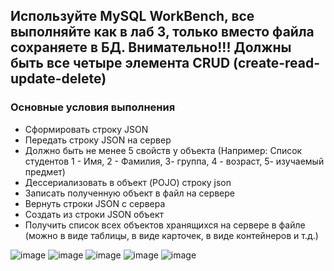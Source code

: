 ## Используйте MySQL WorkBench, все выполняйте как в лаб 3, только вместо файла сохраняете в БД. Внимательно!!! Должны быть все четыре элемента CRUD (create-read-update-delete)

### Основные условия выполнения

- Сформировать строку JSON
- Передать строку JSON на сервер
- Должно быть не менее 5 свойств у объекта (Например: Список студентов 1 - Имя, 2 - Фамилия,  3- группа, 4 - возраст,  5- изучаемый предмет)
- Дессериализовать в объект (POJO) строку json
- Записать полученную объект в файл на сервере
- Вернуть строки JSON с сервера
- Создать из строки JSON объект
- Получить список всех объектов хранящихся на сервере в файле (можно в виде таблицы, в виде карточек, в виде контейнеров и т.д.)
  
![image](https://github.com/DiVik-htelter/OOP_5lab_4sem/assets/61377502/13036f1e-9b42-48d2-88c8-67849ed8b837)
![image](https://github.com/DiVik-htelter/OOP_5lab_4sem/assets/61377502/93e03622-e3a0-40bc-bf29-07c3586fe8ee)
![image](https://github.com/DiVik-htelter/OOP_5lab_4sem/assets/61377502/12e87c30-6c00-4460-9a83-8ee4ab13c26d)
![image](https://github.com/DiVik-htelter/OOP_5lab_4sem/assets/61377502/06596d69-667a-4110-acf7-0f57d65375b5)
![image](https://github.com/DiVik-htelter/OOP_5lab_4sem/assets/61377502/008b8964-9a98-40bd-ac86-aaacf854d99e)

